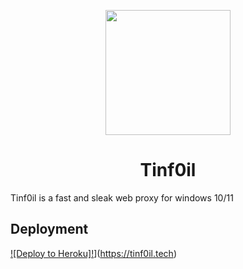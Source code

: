 <p align="center"><img src="https://github.com/Aluminum-Depot/Tinf0il/blob/main/Ultraviolet-Static/public/uv.png" height="200"></p>

<h1 align="center">Tinf0il</h1>

Tinf0il is a fast and sleak web proxy for windows 10/11

## Deployment

[![Deploy to Heroku]!](https://github.com/Aluminum-Depot/Tinf0il/blob/main/button.svg)](https://tinf0il.tech)
